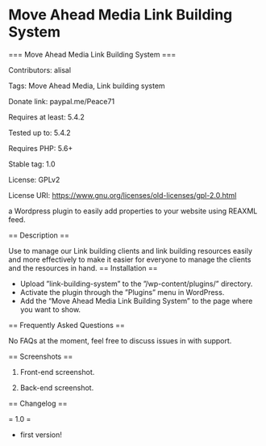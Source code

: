 # Move Ahead Media Link Building System

=== Move Ahead Media Link Building System ===

Contributors: alisal

Tags: Move Ahead Media, Link building system

Donate link: paypal.me/Peace71

Requires at least: 5.4.2

Tested up to: 5.4.2

Requires PHP: 5.6+

Stable tag: 1.0

License: GPLv2

License URI: https://www.gnu.org/licenses/old-licenses/gpl-2.0.html

a Wordpress plugin to easily add properties to your website using REAXML feed.

== Description ==

Use to manage our Link building clients and link building resources easily and more effectively to make it easier for everyone to manage the clients and the resources in hand.
== Installation ==

* Upload ”link-building-system” to the ”/wp-content/plugins/” directory.
* Activate the plugin through the ”Plugins” menu in WordPress.
* Add the “Move Ahead Media Link Building System” to the page where you want to show.

== Frequently Asked Questions ==

No FAQs at the moment, feel free to discuss issues in with support.

== Screenshots ==

1. Front-end screenshot.

2. Back-end screenshot.

== Changelog ==

= 1.0 =

* first version!